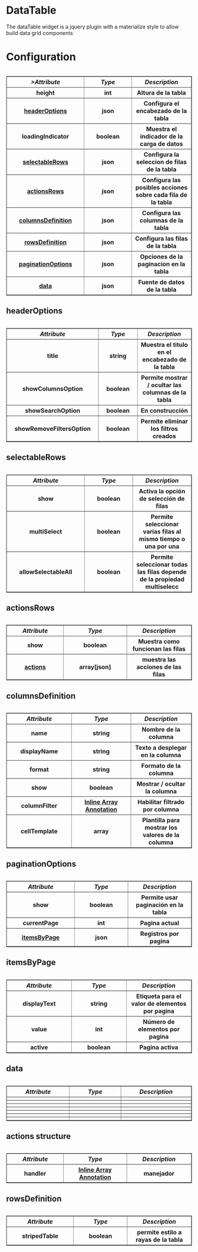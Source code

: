 


<h1>DataTable</h1>

The dataTable widget is a jquery plugin with a materialize style to allow build data grid components

<h1>Configuration</h1>




<table>
<table border="1" cellpadding="15" cellspacing="0" width="75%">
       
<th width="10%"scope="col"><i>>Attribute</i></th>
 <th width="10%"scope="col"><i>Type</th></i>
 <th width="10%"scope="col"><i>Description</th></i>

 <tr>
    
 <th>height</th>
 <th>int</th>
 <th>Altura de la tabla</th>
            
 </tr>
 
<tr>
    
 <th><a href="#headerOptions">headerOptions</th></a>
 <th>json</th>
 <th>Configura el encabezado de la tabla</th>
            
 </tr>
 
 <tr>
    
 <th>loadingIndicator</th>
 <th>boolean</th>
 <th>Muestra el indicador de la carga de datos</th>
            
 </tr>
 
 <tr>
    
 <th><a href="#selectableRows">selectableRows</th></a>
 <th>json</th>
 <th>Configura la seleccion de filas de la tabla</th>
            
 </tr>
 
 <tr>
    
 <th><a href="#actionsRows">actionsRows</th><a/>
 <th>json</th>
 <th>Configura las posibles acciones sobre cada fila de la tabla</th>
            
 </tr>
 
 <tr>
    
 <th><a href="#columnsDefinition">columnsDefinition</th></a>
 <th>json</th>
 <th>Configura las columnas de la tabla</th>
            
 </tr>
 
 <tr>
    
 <th><a href="#rowsDefinition">rowsDefinition</th></a>
 <th>json</th>
 <th>Configura las filas de la tabla</th>
            
 </tr>
 
 <tr>
    
 <th><a href="#paginationOptions">paginationOptions</th>
 <th>json</th>
 <th>Opciones de la paginacion en la tabla</th>
            
 </tr>
 
 <tr>
    
 <th><a href="#data">data</th></a>
 <th>json</th>
 <th>Fuente de datos de la tabla</th>
            
 </tr>
</table>





           
  <h2 id="headerOptions">headerOptions</h2>
    <table>
   <table border="1" cellpadding="15" cellspacing="0" width="75%">
                 

<th width="10%"scope="col"><i>Attribute</i></th>
 <th width="10%"scope="col"><i>Type</th></i>
 <th width="10%"scope="col"><i>Description</th></i>
                   
<tr>
 <th>title </th>
 <th>string</th>
 <th>Muestra el titulo en el encabezado de la tabla</th>
            
 </tr>
            
 <tr>
 <th>showColumnsOption</th>
 <th>boolean</th>
 <th>Permite mostrar / ocultar las columnas de la tabla</th>
  </tr>
            
  <tr>
  <th> showSearchOption</td>
  <th>boolean</th>
  <th>En construcción </th>
  </tr>
  
  <tr>
  <th> showRemoveFiltersOption</th>
  <th>boolean</th>
  <th>Permite eliminar los filtros creados</th>
  </tr>
  
  
  </table>
  
<h2 id="selectableRows">selectableRows</h2>
<table>
<table border="1" cellpadding="15" cellspacing="0" width="75%">
       
<th width="10%"scope="col"><i>Attribute</i></th>
 <th width="10%"scope="col"><i>Type</th></i>
 <th width="10%"scope="col"><i>Description</th></i>

 <tr>
 <th>show</th>
 <th>boolean</th>
 <th>Activa la opción de selección de filas </th>
 </tr>
 
 <tr>
 <th>multiSelect</th>
 <th>boolean</th>
 <th>Permite seleccionar varias filas al mismo tiempo o una por una</th>
 </tr>
 
<tr>
 <th> allowSelectableAll</th>
 <th>boolean</th>
 <th>Permite seleccionar todas las filas depende de la propiedad multiselecc</th>
 </tr>
 </table>
            

 <h2 id="actionsRows">actionsRows</h2>  
 <table>
 <table border="1" cellpadding="15" cellspacing="0" width="75%">
               
<th width="10%"scope="col"><i>Attribute</i></th>
 <th width="10%"scope="col"><i>Type</th></i>
 <th width="10%"scope="col"><i>Description</th></i>
 </tr>

 
 <tr>
<th>show</th>
<th>boolean</th>
<th>Muestra como funcionan las filas</th>
</tr>
            
  <tr>
<th><a href="#actions structure">actions</th></a>
<th>array[json]</th>
<th>muestra las acciones de las filas</th>
</tr>
 </table> 


 <h2 id="columnsDefinition">columnsDefinition</h2>
 <table>

  <table border="1" cellpadding="15" cellspacing="0" width="75%">
                                                               
<th width="10%"scope="col"><i>Attribute</i></th>
 <th width="10%"scope="col"><i>Type</th></i>
 <th width="10%"scope="col"><i>Description</th></i>
 
 <tr>
 <th>name</th>
 <th>string</th>
 <th>Nombre de la columna</th>
 </tr>
   
 <tr>
<th>displayName</th>
 <th>string</th>
 <th>Texto a desplegar en la columna</th> 
</tr> 

<tr>
 <th>format</th>
 <th>string</th>
 <th>Formato de la columna</th>
 </tr> 
 
 <tr>
 <th>show</th>
 <th>boolean</th>
 <th>Mostrar / ocultar la columna</th>
 </tr>
 
 <tr>
 <th>columnFilter</th>
 <th><a href="https://docs.angularjs.org/guide/di">Inline Array Annotation</th></a>
 <th>Habilitar filtrado por columna</th>
 </tr> 
 
  <tr>
 <th>cellTemplate</th>
 <th>array</th>
 <th>Plantilla para mostrar los valores de la columna</th>
 </tr> 
 
  </table>
 
 
 <h2 id="paginationOptions">paginationOptions</h2>  
     <table>
         
 <table border="1" cellpadding="15" cellspacing="0" width="75%">
                    
<th width="10%"scope="col"><i>Attribute</i></th>
 <th width="10%"scope="col"><i>Type</th></i>
 <th width="10%"scope="col"><i>Description</th></i>
 
  <tr> 
 <th>show</th>
 <th>boolean</th>
 <th>Permite usar paginación en la tabla </th>   
 </tr>
 
<tr>  
<th>currentPage</th>
<th>int</th>
<th>Pagina actual</th>    
</tr>

<tr>  
<th><a href="#itemsByPage">itemsByPage</th>
<th>json</th>
<th>Registros por pagina</th>    
</tr>   
 </table>
 
 <h2 id="itemsByPage">itemsByPage</h2>
 <table>

  <table border="1" cellpadding="15" cellspacing="0" width="75%">
                                                               
<th width="10%"scope="col"><i>Attribute</i></th>
 <th width="10%"scope="col"><i>Type</th></i>
 <th width="10%"scope="col"><i>Description</th></i>


 <tr>
    <th>displayText</th>
    <th>string</th>
    <th>Etiqueta para el valor de elementos por pagina</th>
    </tr>

 <tr>
    <th>value</th>
    <th>int</th>
    <th>Número de elementos por pagina</th>
    </tr>
<tr>
    <th>active</th>
    <th>boolean</th>
    <th>Pagina activa</th>
    </tr>
</table>

 
<h2 id="data">data</h2>  
<table>
                                                  
<table border="1" cellpadding="15" cellspacing="0" width="75%">
<th width="10%"scope="col"><i>Attribute</i></th>
 <th width="10%"scope="col"><i>Type</th></i>
 <th width="10%"scope="col"><i>Description</th></i>
                                                                   
 <tr>
<th></th>
<th></th>
<th> </th>
</tr>

 <tr>
<th></th>
<th></th>
<th> </th>
</tr>        

 <tr>
<th></th>
<th></th>
<th> </th>
</tr>


 <tr>
<th></th>
<th></th>
<th> </th>
</tr>

 <tr>
<th></th>
<th></th>
<th> </th>
</tr>  
             
 <tr>
<th></th>
<th></th>
<th> </th>
</tr>

 <tr>
<th></th>
<th></th>
<th> </th>
</tr>
</table>

<h2 id="actions structure">actions structure</h2>
 <table>

  <table border="1" cellpadding="15" cellspacing="0" width="75%">
                                                               
<th width="10%"scope="col"><i>Attribute</i></th>
 <th width="10%"scope="col"><i>Type</th></i>
 <th width="10%"scope="col"><i>Description</th></i>

 <tr>
    <th>handler</th>
    <th><a href="https://docs.angularjs.org/guide/di">Inline Array Annotation</th></a>
    <th>manejador</th>
    </tr>
    </table>
    

<h2 id="rowsDefinition">rowsDefinition</h2>

<table>
<table border="1" cellpadding="15" cellspacing="0" width="75%">
       
<th width="10%"scope="col"><i>Attribute</i></th>
 <th width="10%"scope="col"><i>Type</th></i>
 <th width="10%"scope="col"><i>Description</th></i>

 <tr>
    
 <th>stripedTable</th>
 <th>boolean</th>
 <th>permite estilo a rayas de la tabla</th>
            
 </tr>























                     
        
        
               
                        
        
        
        











     



